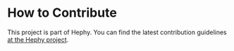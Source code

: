 # How to Contribute

This project is part of Hephy. You can find the latest contribution
guidelines [at the Hephy project](https://github.com/deiscc/deis/blob/master/CONTRIBUTING.md).
